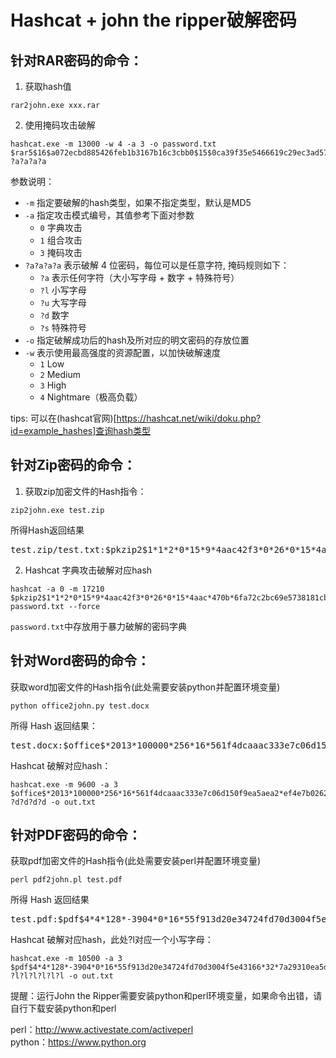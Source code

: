 # Hashcat + john the ripper破解密码

## 针对**RAR**密码的命令：
1. 获取hash值
```
rar2john.exe xxx.rar
```
2. 使用掩码攻击破解
```
hashcat.exe -m 13000 -w 4 -a 3 -o password.txt $rar5$16$a072ecbd885426feb1b3167b16c3cbb0$15$0ca39f35e5466619c29ec3ad57790562$8$a86b7ce20e2b6fd6 ?a?a?a?a
```

参数说明：  
- `-m` 指定要破解的hash类型，如果不指定类型，默认是MD5
- `-a` 指定攻击模式编号，其值参考下面对参数
  - `0` 字典攻击
  - `1` 组合攻击
  - `3` 掩码攻击
- `?a?a?a?a` 表示破解 4 位密码，每位可以是任意字符, 掩码规则如下：
  - `?a` 表示任何字符（大小写字母 + 数字 + 特殊符号）
  - `?l` 小写字母
  - `?u` 大写字母
  - `?d` 数字
  - `?s` 特殊符号
- `-o` 指定破解成功后的hash及所对应的明文密码的存放位置
- `-w` 表示使用最高强度的资源配置，以加快破解速度
  - `1` Low
  - `2` Medium
  - `3` High
  - `4` Nightmare（极高负载）


tips: 可以在(hashcat官网)[https://hashcat.net/wiki/doku.php?id=example_hashes]查询hash类型


## 针对**Zip**密码的命令：  
1. 获取zip加密文件的Hash指令：
```
zip2john.exe test.zip
```
所得Hash返回结果
<pre>
test.zip/test.txt:$pkzip2$1*1*2*0*15*9*4aac42f3*0*26*0*15*4aac*470b*6fa72c2bc69e5738181cb7f406187f8084ce07cf5f*$/pkzip2$:test.txt:test.zip::test.zip
</pre>

2. Hashcat 字典攻击破解对应hash
```
hashcat -a 0 -m 17210 $pkzip2$1*1*2*0*15*9*4aac42f3*0*26*0*15*4aac*470b*6fa72c2bc69e5738181cb7f406187f8084ce07cf5f*$/pkzip2$ password.txt --force
```
`password.txt`中存放用于暴力破解的密码字典


## 针对**Word**密码的命令：  
获取word加密文件的Hash指令(此处需要安装python并配置环境变量)
```
python office2john.py test.docx                 
```
所得 Hash 返回结果：
<pre>
test.docx:$office$*2013*100000*256*16*561f4dcaaac333e7c06d150f9ea5aea2*ef4e7b026217124561ecb865b324eac4*e9ef4a859f2c81581db0e27d9ce48e6451b82cd1641941e8adc10dc5600969cb
</pre>
Hashcat 破解对应hash：
```
hashcat.exe -m 9600 -a 3 $office$*2013*100000*256*16*561f4dcaaac333e7c06d150f9ea5aea2*ef4e7b026217124561ecb865b324eac4*e9ef4a859f2c81581db0e27d9ce48e6451b82cd1641941e8adc10dc5600969cb ?d?d?d?d -o out.txt
```


## 针对**PDF**密码的命令：  
获取pdf加密文件的Hash指令(此处需要安装perl并配置环境变量)
```
perl pdf2john.pl test.pdf
```
所得 Hash 返回结果
<pre>
test.pdf:$pdf$4*4*128*-3904*0*16*55f913d20e34724fd70d3004f5e43166*32*7a29310ea5dc0276d34c1bef24595d61984a08eb759eaba56bd4887a260bbcce*32*de0c200bbe6887a980dc429edbdabc40f39a368841d804afefa726b2bd7c7b24
</pre>
Hashcat 破解对应hash，此处?l对应一个小写字母：
```
hashcat.exe -m 10500 -a 3 $pdf$4*4*128*-3904*0*16*55f913d20e34724fd70d3004f5e43166*32*7a29310ea5dc0276d34c1bef24595d61984a08eb759eaba56bd4887a260bbcce*32*de0c200bbe6887a980dc429edbdabc40f39a368841d804afefa726b2bd7c7b24 ?l?l?l?l?l?l -o out.txt
```


提醒：运行John the Ripper需要安装python和perl环境变量，如果命令出错，请自行下载安装python和perl  

perl：http://www.activestate.com/activeperl  
python：https://www.python.org
